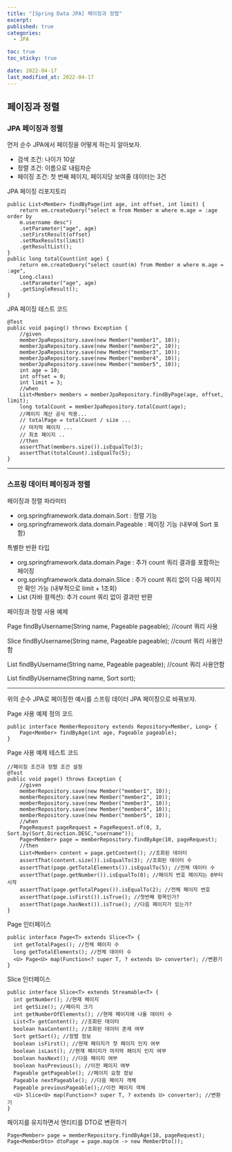 ```yaml
---
title: "[Spring Data JPA] 페이징과 정렬"
excerpt:
published: true
categories:
  - JPA

toc: true
toc_sticky: true

date: 2022-04-17
last_modified_at: 2022-04-17
---
```


## 페이징과 정렬

### JPA 페이징과 정렬

먼저 순수 JPA에서 페이징을 어떻게 하는지 알아보자.

- 검색 조건: 나이가 10살
- 정렬 조건: 이름으로 내림차순
- 페이징 조건: 첫 번째 페이지, 페이지당 보여줄 데이터는 3건

JPA 페이징 리포지토리

```
public List<Member> findByPage(int age, int offset, int limit) {
    return em.createQuery("select m from Member m where m.age = :age order by
    m.username desc")
    .setParameter("age", age)
    .setFirstResult(offset)
    .setMaxResults(limit)
    .getResultList();
}
public long totalCount(int age) {
    return em.createQuery("select count(m) from Member m where m.age = :age",
    Long.class)
    .setParameter("age", age)
    .getSingleResult();
}
```

JPA 페이징 테스트 코드

```
@Test
public void paging() throws Exception {
    //given
    memberJpaRepository.save(new Member("member1", 10));
    memberJpaRepository.save(new Member("member2", 10));
    memberJpaRepository.save(new Member("member3", 10));
    memberJpaRepository.save(new Member("member4", 10));
    memberJpaRepository.save(new Member("member5", 10));
    int age = 10;
    int offset = 0;
    int limit = 3;
    //when
    List<Member> members = memberJpaRepository.findByPage(age, offset, limit);
    long totalCount = memberJpaRepository.totalCount(age);
    //페이지 계산 공식 적용...
    // totalPage = totalCount / size ...
    // 마지막 페이지 ...
    // 최초 페이지 ..
    //then
    assertThat(members.size()).isEqualTo(3);
    assertThat(totalCount).isEqualTo(5);
}
```

<hr>

### 스프링 데이터 페이징과 정렬

페이징과 정렬 파라미터

- org.springframework.data.domain.Sort : 정렬 기능
- org.springframework.data.domain.Pageable : 페이징 기능 (내부에 Sort 포함)

특별한 반환 타입

- org.springframework.data.domain.Page : 추가 count 쿼리 결과를 포함하는 페이징
- org.springframework.data.domain.Slice : 추가 count 쿼리 없이 다음 페이지만 확인 가능
  (내부적으로 limit + 1조회)
- List (자바 컬렉션): 추가 count 쿼리 없이 결과만 반환

페이징과 정렬 사용 예제

Page<Member> findByUsername(String name, Pageable pageable); //count 쿼리 사용

Slice<Member> findByUsername(String name, Pageable pageable); //count 쿼리 사용안함

List<Member> findByUsername(String name, Pageable pageable); //count 쿼리 사용안함

List<Member> findByUsername(String name, Sort sort);

<hr>

위의 순수 JPA로 페이징한 예시를 스프링 데이터 JPA 페이징으로 바꿔보자.

Page 사용 예제 정의 코드

```
public interface MemberRepository extends Repository<Member, Long> {
    Page<Member> findByAge(int age, Pageable pageable);
}
```

Page 사용 예제 테스트 코드

```
//페이징 조건과 정렬 조건 설정
@Test
public void page() throws Exception {
    //given
    memberRepository.save(new Member("member1", 10));
    memberRepository.save(new Member("member2", 10));
    memberRepository.save(new Member("member3", 10));
    memberRepository.save(new Member("member4", 10));
    memberRepository.save(new Member("member5", 10));
    //when
    PageRequest pageRequest = PageRequest.of(0, 3, Sort.by(Sort.Direction.DESC,"username"));
    Page<Member> page = memberRepository.findByAge(10, pageRequest);
    //then
    List<Member> content = page.getContent(); //조회된 데이터
    assertThat(content.size()).isEqualTo(3); //조회된 데이터 수
    assertThat(page.getTotalElements()).isEqualTo(5); //전체 데이터 수
    assertThat(page.getNumber()).isEqualTo(0); //페이지 번호 페이지는 0부터 시작
    assertThat(page.getTotalPages()).isEqualTo(2); //전체 페이지 번호
    assertThat(page.isFirst()).isTrue(); //첫번째 항목인가?
    assertThat(page.hasNext()).isTrue(); //다음 페이지가 있는가?
}
```

Page 인터페이스

```
public interface Page<T> extends Slice<T> {
  int getTotalPages(); //전체 페이지 수
  long getTotalElements(); //전체 데이터 수
  <U> Page<U> map(Function<? super T, ? extends U> converter); //변환기
}
```

Slice 인터페이스

```
public interface Slice<T> extends Streamable<T> {
  int getNumber(); //현재 페이지
  int getSize(); //페이지 크기
  int getNumberOfElements(); //현재 페이지에 나올 데이터 수
  List<T> getContent(); //조회된 데이터
  boolean hasContent(); //조회된 데이터 존재 여부
  Sort getSort(); //정렬 정보
  boolean isFirst(); //현재 페이지가 첫 페이지 인지 여부
  boolean isLast(); //현재 페이지가 마지막 페이지 인지 여부
  boolean hasNext(); //다음 페이지 여부
  boolean hasPrevious(); //이전 페이지 여부
  Pageable getPageable(); //페이지 요청 정보
  Pageable nextPageable(); //다음 페이지 객체
  Pageable previousPageable();//이전 페이지 객체
  <U> Slice<U> map(Function<? super T, ? extends U> converter); //변환기
}
```

페이지를 유지하면서 엔티티를 DTO로 변환하기

```
Page<Member> page = memberRepository.findByAge(10, pageRequest);
Page<MemberDto> dtoPage = page.map(m -> new MemberDto());
```

<script src="https://utteranc.es/client.js"
        repo="chojs23/comments"
        issue-term="pathname"
        theme="github-dark"
        crossorigin="anonymous"
        async>
</script>
